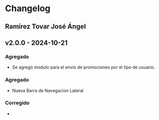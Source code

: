 # Changelog

## Ramírez Tovar José Ángel
## v2.0.0 - 2024-10-21

### Agregado
- Se agregó modulo para el envio de promociones por el tipo de usuario.


### Agregado
- Nueva Barra de Navegacion Lateral

### Corregido
- 
